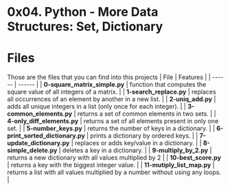 # 0x04. Python - More Data Structures: Set, Dictionary
# Files
Those are the files that you can find into this projects
| File | Features |
| ------ | ------ |
| **0-square_matrix_simple.py** | function that computes the square value of all integers of a matrix. |
| **1-search_replace.py** | replaces all occurrences of an element by another in a new list. |
| **2-uniq_add.py** | adds all unique integers in a list (only once for each integer). |
| **3-common_elements.py** | returns a set of common elements in two sets. |
| **4-only_diff_elements.py** | returns a set of all elements present in only one set. |
| **5-number_keys.py** | returns the number of keys in a dictionary. |
| **6-print_sorted_dictionary.py** | prints a dictionary by ordered keys. |
| **7-update_dictionary.py** | replaces or adds key/value in a dictionary. |
| **8-simple_delete.py** | deletes a key in a dictionary. |
| **9-multiply_by_2.py** | returns a new dictionary with all values multiplied by 2 |
| **10-best_score.py** | returns a key with the biggest integer value. |
| **11-mutiply_list_map.py** | returns a list with all values multiplied by a number without using any loops. |